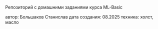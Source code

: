 Репозиторий с домашними заданиями курса ML-Basic

автор: Большаков Станислав
дата создания: 08.2025
техника: холст, масло